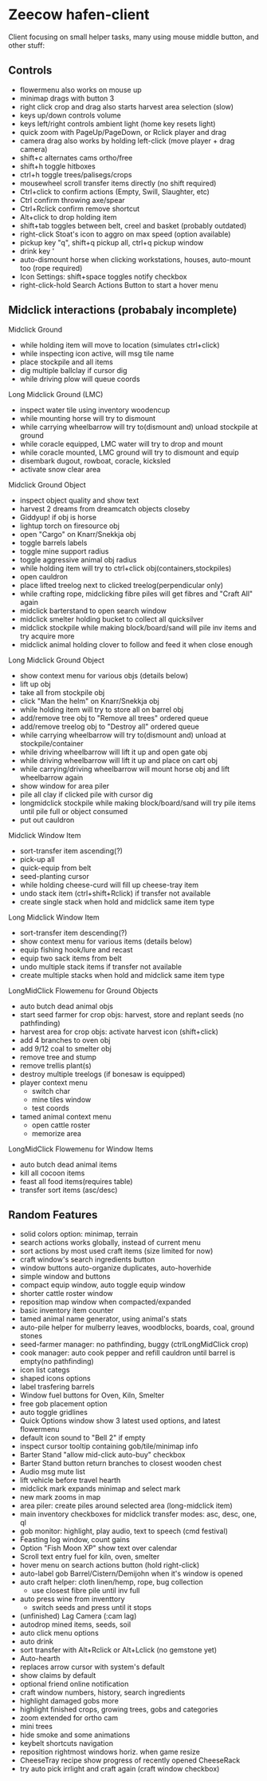 # Zeecow hafen-client

Client focusing on small helper tasks, many using mouse middle button, and other stuff:

Controls
--------
- flowermenu also works on mouse up
- minimap drags with button 3
- right click crop and drag also starts harvest area selection (slow)
- keys up/down controls volume
- keys left/right controls ambient light (home key resets light)
- quick zoom with PageUp/PageDown, or Rclick player and drag
- camera drag also works by holding left-click (move player + drag camera)   
- shift+c alternates cams ortho/free
- shift+h toggle hitboxes
- ctrl+h toggle trees/palisegs/crops
- mousewheel scroll transfer items directly (no shift required)
- Ctrl+click to confirm actions (Empty, Swill, Slaughter, etc)
- Ctrl confirm throwing axe/spear
- Ctrl+Rclick confirm remove shortcut
- Alt+click to drop holding item
- shift+tab toggles between belt, creel and basket (probably outdated)
- right-click Stoat's icon to aggro on max speed (option available)
- pickup key "q", shift+q pickup all, ctrl+q pickup window
- drink key '
- auto-dismount horse when clicking workstations, houses, auto-mount too (rope required)
- Icon Settings: shift+space toggles notify checkbox
- right-click-hold Search Actions Button to start a hover menu



Midclick interactions (probabaly incomplete)
-------------------------------------------

Midclick Ground
- while holding item will move to location (simulates ctrl+click)
- while inspecting icon active, will msg tile name
- place stockpile and all items
- dig multiple ballclay if cursor dig
- while driving plow will queue coords 

Long Midclick Ground (LMC)
- inspect water tile using inventory woodencup
- while mounting horse will try to dismount
- while carrying wheelbarrow will try to(dismount and) unload stockpile at ground
- while coracle equipped, LMC water will try to drop and mount
- while coracle mounted, LMC ground will try to dismount and equip
- disembark dugout, rowboat, coracle, kicksled
- activate snow clear area

Midclick Ground Object
- inspect object quality and show text
- harvest 2 dreams from dreamcatch objects closeby
- Giddyup! if obj is horse
- lightup torch on firesource obj
- open "Cargo" on Knarr/Snekkja obj
- toggle barrels labels
- toggle mine support radius
- toggle aggressive animal obj radius
- while holding item will try to ctrl+click obj(containers,stockpiles)
- open cauldron
- place lifted treelog next to clicked treelog(perpendicular only)
- while crafting rope, midclicking fibre piles will get fibres and "Craft All" again
- midclick barterstand to open search window
- midclick smelter holding bucket to collect all quicksilver
- midclick stockpile while making block/board/sand will pile inv items and try acquire more
- midclick animal holding clover to follow and feed it when close enough

Long Midclick Ground Object
- show context menu for various objs (details below)
- lift up obj
- take all from stockpile obj
- click "Man the helm" on Knarr/Snekkja obj
- while holding item will try to store all on barrel obj
- add/remove tree obj to "Remove all trees" ordered queue
- add/remove treelog obj to "Destroy all" ordered queue
- while carrying wheelbarrow will try to(dismount and) unload at stockpile/container
- while driving wheelbarrow will lift it up and open gate obj
- while driving wheelbarrow will lift it up and place on cart obj
- while carrying/driving wheelbarrow will mount horse obj and lift wheelbarrow again
- show window for area piler
- pile all clay if clicked pile with cursor dig
- longmidclick stockpile while making block/board/sand will try pile items until pile full or object consumed
- put out cauldron

Midclick Window Item
- sort-transfer item ascending(?)
- pick-up all
- quick-equip from belt
- seed-planting cursor
- while holding cheese-curd will fill up cheese-tray item
- undo stack item (ctrl+shift+Rclick) if transfer not available
- create single stack when hold and midclick same item type

Long Midclick Window Item
- sort-transfer item descending(?)
- show context menu for various items (details below)
- equip fishing hook/lure and recast
- equip two sack items from belt
- undo multiple stack items if transfer not available
- create multiple stacks when hold and midclick same item type

LongMidClick Flowemenu for Ground Objects
- auto butch dead animal objs
- start seed farmer for crop objs: harvest, store and replant seeds (no pathfinding)
- harvest area for crop objs: activate harvest icon (shift+click)
- add 4 branches to oven obj
- add 9/12 coal to smelter obj
- remove tree and stump
- remove trellis plant(s)
- destroy multiple treelogs (if bonesaw is equipped)
- player context menu
  - switch char
  - mine tiles window
  - test coords
- tamed animal context menu
  - open cattle roster
  - memorize area

LongMidClick Flowemenu for Window Items
- auto butch dead animal items
- kill all cocoon items
- feast all food items(requires table)
- transfer sort items (asc/desc)


Random Features
---------------
- solid colors option: minimap, terrain
- search actions works globally, instead of current menu
- sort actions by most used craft items (size limited for now)
- craft window's search ingredients button
- window buttons auto-organize duplicates, auto-hoverhide
- simple window and buttons
- compact equip window, auto toggle equip window
- shorter cattle roster window
- reposition map window when compacted/expanded
- basic inventory item counter
- tamed animal name generator, using animal's stats
- auto-pile helper for mulberry leaves, woodblocks, boards, coal, ground stones
- seed-farmer manager: no pathfinding, buggy (ctrlLongMidClick crop)
- cook manager: auto cook pepper and refill cauldron until barrel is empty(no pathfinding)
- icon list categs
- shaped icons options
- label trasfering barrels
- Window fuel buttons for Oven, Kiln, Smelter
- free gob placement option
- auto toggle gridlines
- Quick Options window show 3 latest used options, and latest flowermenu
- default icon sound to "Bell 2" if empty
- inspect cursor tooltip containing gob/tile/minimap info
- Barter Stand "allow mid-click auto-buy" checkbox
- Barter Stand button return branches to closest wooden chest
- Audio msg mute list
- lift vehicle before travel hearth
- midclick mark expands minimap and select mark
- new mark zooms in map
- area piler: create piles around selected area (long-midclick item)
- main inventory checkboxes for midclick transfer modes: asc, desc, one, ql
- gob monitor: highlight, play audio, text to speech (cmd festival)
- Feasting log window, count gains
- Option "Fish Moon XP" show text over calendar
- Scroll text entry fuel for kiln, oven, smelter
- hover menu on search actions button (hold right-click)
- auto-label gob Barrel/Cistern/Demijohn when it's window is opened
- auto craft helper: cloth linen/hemp, rope, bug collection
  - use closest fibre pile until inv full
- auto press wine from inventtory
  - switch seeds and press until it stops
- (unfinished) Lag Camera (:cam lag)
- autodrop mined items, seeds, soil
- auto click menu options
- auto drink
- sort transfer with Alt+Rclick or Alt+Lclick (no gemstone yet)
- Auto-hearth
- replaces arrow cursor with system's default
- show claims by default
- optional friend online notification
- craft window numbers, history, search ingredients
- highlight damaged gobs more
- highlight finished crops, growing trees, gobs and categories
- zoom extended for ortho cam
- mini trees
- hide smoke and some animations
- keybelt shortcuts navigation
- reposition rightmost windows horiz. when game resize
- CheeseTray recipe show progress of recently opened CheeseRack 
- try auto pick irrlight and craft again (craft window checkbox)
 